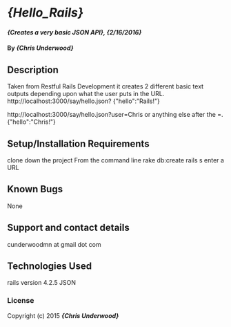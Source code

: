 # _{Hello_Rails}_

#### _{Creates a very basic JSON API}, {2/16/2016}_

#### By _**{Chris Underwood}**_

## Description

Taken from Restful Rails Development it creates 2 different basic text outputs depending upon what the user puts in the URL.
http://localhost:3000/say/hello.json?
{"hello":"Rails!"}

http://localhost:3000/say/hello.json?user=Chris or anything else after the =.
{"hello":"Chris!"}

## Setup/Installation Requirements

clone down the project
From the command line
rake db:create
rails s
enter a URL

## Known Bugs

None

## Support and contact details

cunderwoodmn at gmail dot com

## Technologies Used

rails version 4.2.5
JSON
### License


Copyright (c) 2015 **_{Chris Underwood}_**

